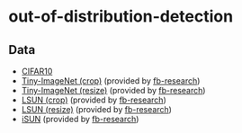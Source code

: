 # out-of-distribution-detection

## Data

* [CIFAR10](https://course.fast.ai/datasets)
* [Tiny-ImageNet (crop)](https://www.dropbox.com/s/avgm2u562itwpkl/Imagenet.tar.gz) (provided by [fb-research](https://github.com/facebookresearch/odin))
* [Tiny-ImageNet (resize)](https://www.dropbox.com/s/kp3my3412u5k9rl/Imagenet_resize.tar.gz) (provided by [fb-research](https://github.com/facebookresearch/odin))
* [LSUN (crop)](https://www.dropbox.com/s/fhtsw1m3qxlwj6h/LSUN.tar.gz) (provided by [fb-research](https://github.com/facebookresearch/odin))
* [LSUN (resize)](https://www.dropbox.com/s/moqh2wh8696c3yl/LSUN_resize.tar.gz) (provided by [fb-research](https://github.com/facebookresearch/odin))
* [iSUN](https://www.dropbox.com/s/ssz7qxfqae0cca5/iSUN.tar.gz) (provided by [fb-research](https://github.com/facebookresearch/odin))

